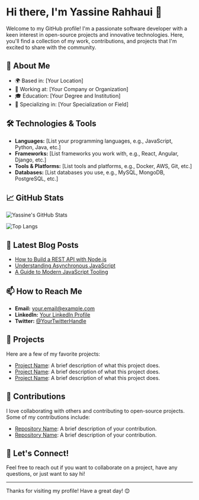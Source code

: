 # Hi there, I'm Yassine Rahhaui 👋

Welcome to my GitHub profile! I'm a passionate software developer with a keen interest in open-source projects and innovative technologies. Here, you'll find a collection of my work, contributions, and projects that I'm excited to share with the community.

## 🚀 About Me

- 🌍 Based in: [Your Location]
- 🏢 Working at: [Your Company or Organization]
- 🎓 Education: [Your Degree and Institution]
- 💼 Specializing in: [Your Specialization or Field]

## 🛠️ Technologies & Tools

- **Languages:** [List your programming languages, e.g., JavaScript, Python, Java, etc.]
- **Frameworks:** [List frameworks you work with, e.g., React, Angular, Django, etc.]
- **Tools & Platforms:** [List tools and platforms, e.g., Docker, AWS, Git, etc.]
- **Databases:** [List databases you use, e.g., MySQL, MongoDB, PostgreSQL, etc.]

## 📈 GitHub Stats

![Yassine's GitHub Stats](https://github-readme-stats.vercel.app/api?username=yassinerahhaui&show_icons=true&theme=radical)

![Top Langs](https://github-readme-stats.vercel.app/api/top-langs/?username=yassinerahhaui&layout=compact&theme=radical)

## 📝 Latest Blog Posts

<!-- BLOG-POST-LIST:START -->
- [How to Build a REST API with Node.js](#)
- [Understanding Asynchronous JavaScript](#)
- [A Guide to Modern JavaScript Tooling](#)
<!-- BLOG-POST-LIST:END -->

## 📫 How to Reach Me

- **Email:** [your.email@example.com](mailto:your.email@example.com)
- **LinkedIn:** [Your LinkedIn Profile](https://www.linkedin.com/in/yassinerahhaui)
- **Twitter:** [@YourTwitterHandle](https://twitter.com/YourTwitterHandle)

## 🌟 Projects

Here are a few of my favorite projects:

- [Project Name](https://github.com/yassinerahhaui/project-name): A brief description of what this project does.
- [Project Name](https://github.com/yassinerahhaui/project-name): A brief description of what this project does.
- [Project Name](https://github.com/yassinerahhaui/project-name): A brief description of what this project does.

## 🤝 Contributions

I love collaborating with others and contributing to open-source projects. Some of my contributions include:

- [Repository Name](https://github.com/repository-owner/repository-name): A brief description of your contribution.
- [Repository Name](https://github.com/repository-owner/repository-name): A brief description of your contribution.

## 💬 Let's Connect!

Feel free to reach out if you want to collaborate on a project, have any questions, or just want to say hi!

---

Thanks for visiting my profile! Have a great day! 😊
